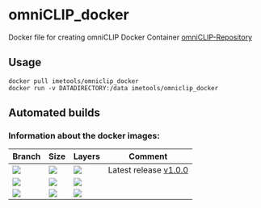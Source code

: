 # omniCLIP_docker
Docker file for creating omniCLIP Docker Container [omniCLIP-Repository](https://github.com/philippdre/omniCLIP)

## Usage
```
docker pull imetools/omniclip_docker
docker run -v DATADIRECTORY:/data imetools/omniclip_docker
```

## Automated builds

### Information about the docker images:
| Branch | Size | Layers | Comment |
|-|-|-|-|
|[![](https://images.microbadger.com/badges/version/imetools/omniclip_docker:v1.0.0.svg)](https://microbadger.com/images/imetools/omniclip_docker:v1.0.0) | [![](https://images.microbadger.com/badges/image/imetools/omniclip_docker:v1.0.0.svg)](https://microbadger.com/images/imetools/omniclip_docker:v1.0.0) | [![](https://images.microbadger.com/badges/commit/micropiece/micropiece:v1.1.0.svg)](https://microbadger.com/images/imetools/omniclip_docker:v1.0.0) | Latest release [v1.0.0](https://github.com/ime-tools/omniCLIP_docker/releases/tag/v1.0.0) |
|[![](https://images.microbadger.com/badges/version/imetools/omniclip_docker:master.svg)](https://microbadger.com/images/imetools/omniclip_docker:master) | [![](https://images.microbadger.com/badges/image/imetools/omniclip_docker:master.svg)](https://microbadger.com/images/imetools/omniclip_docker:master) | [![](https://images.microbadger.com/badges/commit/micropiece/micropiece:master.svg)](https://microbadger.com/images/imetools/omniclip_docker:master) | |
|[![](https://images.microbadger.com/badges/version/imetools/omniclip_docker:develop.svg)](https://microbadger.com/images/imetools/omniclip_docker:develop) | [![](https://images.microbadger.com/badges/image/imetools/omniclip_docker:develop.svg)](https://microbadger.com/images/imetools/omniclip_docker:develop) | [![](https://images.microbadger.com/badges/commit/micropiece/micropiece:develop.svg)](https://microbadger.com/images/imetools/omniclip_docker:develop) | |
